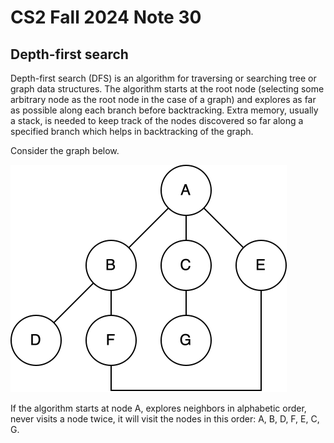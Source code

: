 # CS2 Fall 2024 Note 30

## Depth-first search

Depth-first search (DFS) is an algorithm for traversing or searching tree or
graph data structures.  The algorithm starts at the root node (selecting some
arbitrary node as the root node in the case of a graph) and explores as far as
possible along each branch before backtracking.  Extra memory, usually a stack,
is needed to keep track of the nodes discovered so far along a specified branch
which helps in backtracking of the graph.

Consider the graph below.

![a graph with seven nodes](pictures/dfs.svg)

If the algorithm starts at node A, explores neighbors in alphabetic order, never
visits a node twice, it will visit the nodes in this order: A, B, D, F, E, C, G.
